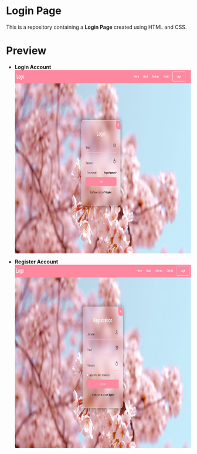 # Login Page

This is a repository containing a **Login Page** created using HTML and CSS.

# Preview
- **Login Account**
<a href="logo github"><img src="https://github.com/Willythepo0h/Practice-Login-Page/blob/main/Preview/image.png" align="middle" width="1000" height="500"></a>

- **Register Account**
<a href="logo github"><img src="https://github.com/Willythepo0h/Practice-Login-Page/blob/main/Preview/Register.JPG" align="middle" width="1000" height="500"></a>

